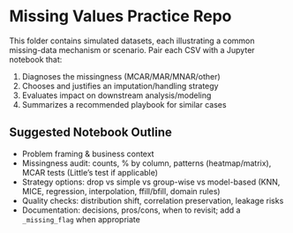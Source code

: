# Missing Values Practice Repo

This folder contains simulated datasets, each illustrating a common missing-data mechanism or scenario. Pair each CSV with a Jupyter notebook that:
1) Diagnoses the missingness (MCAR/MAR/MNAR/other)  
2) Chooses and justifies an imputation/handling strategy  
3) Evaluates impact on downstream analysis/modeling  
4) Summarizes a recommended playbook for similar cases


## Suggested Notebook Outline
- Problem framing & business context
- Missingness audit: counts, % by column, patterns (heatmap/matrix), MCAR tests (Little’s test if applicable)
- Strategy options: drop vs simple vs group-wise vs model-based (KNN, MICE, regression, interpolation, ffill/bfill, domain rules)
- Quality checks: distribution shift, correlation preservation, leakage risks
- Documentation: decisions, pros/cons, when to revisit; add a `_missing_flag` when appropriate
